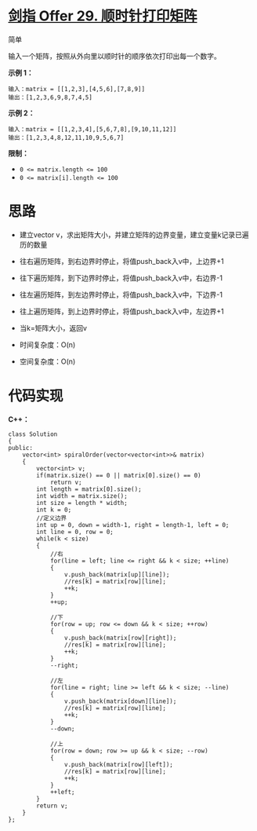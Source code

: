 # [剑指 Offer 29. 顺时针打印矩阵](https://leetcode.cn/problems/shun-shi-zhen-da-yin-ju-zhen-lcof/)

简单



输入一个矩阵，按照从外向里以顺时针的顺序依次打印出每一个数字。

 

**示例 1：**

```
输入：matrix = [[1,2,3],[4,5,6],[7,8,9]]
输出：[1,2,3,6,9,8,7,4,5]
```

**示例 2：**

```
输入：matrix = [[1,2,3,4],[5,6,7,8],[9,10,11,12]]
输出：[1,2,3,4,8,12,11,10,9,5,6,7]
```

 

**限制：**

- `0 <= matrix.length <= 100`
- `0 <= matrix[i].length <= 100`



# 思路

- 建立vector v，求出矩阵大小，并建立矩阵的边界变量，建立变量k记录已遍历的数量
- 往右遍历矩阵，到右边界时停止，将值push_back入v中，上边界+1
- 往下遍历矩阵，到下边界时停止，将值push_back入v中，右边界-1
- 往左遍历矩阵，到左边界时停止，将值push_back入v中，下边界-1
- 往上遍历矩阵，到上边界时停止，将值push_back入v中，左边界+1
- 当k=矩阵大小，返回v

- 时间复杂度：O(n)
- 空间复杂度：O(n)



# 代码实现

**C++：**

```
class Solution
{
public:
    vector<int> spiralOrder(vector<vector<int>>& matrix)
    {
        vector<int> v;
        if(matrix.size() == 0 || matrix[0].size() == 0)
            return v;
        int length = matrix[0].size();
        int width = matrix.size();
        int size = length * width;
        int k = 0;
        //定义边界
        int up = 0, down = width-1, right = length-1, left = 0;
        int line = 0, row = 0;
        while(k < size)
        {
            //右
            for(line = left; line <= right && k < size; ++line)
            {
                v.push_back(matrix[up][line]);
                //res[k] = matrix[row][line];
                ++k;
            }
            ++up;

            //下
            for(row = up; row <= down && k < size; ++row)
            {
                v.push_back(matrix[row][right]);
                //res[k] = matrix[row][line];
                ++k;
            }
            --right;

            //左
            for(line = right; line >= left && k < size; --line)
            {
                v.push_back(matrix[down][line]);
                //res[k] = matrix[row][line];
                ++k;
            }
            --down;

            //上
            for(row = down; row >= up && k < size; --row)
            {
                v.push_back(matrix[row][left]);
                //res[k] = matrix[row][line];
                ++k;
            }
            ++left;
        }
        return v;
    }
};
```

